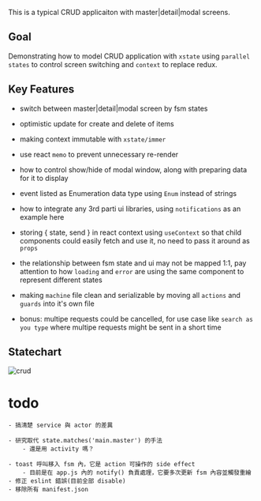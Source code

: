 
This is a typical CRUD applicaiton with master|detail|modal screens.

## Goal

Demonstrating how to model CRUD application with `xstate` using `parallel states` to control screen switching and `context` to replace redux.

## Key Features

- switch between master|detail|modal screen by fsm states

- optimistic update for create and delete of items

- making context immutable with `xstate/immer`

- use react `memo` to prevent unnecessary re-render

- how to control show/hide of modal window, along with preparing data for it to display

- event listed as Enumeration data type using `Enum` instead of strings

- how to integrate any 3rd parti ui libraries, using `notifications` as an example here

- storing { state, send } in react context using `useContext` so that child components could easily fetch and use it, no need to pass it around as `props`

- the relationship between fsm state and ui may not be mapped 1:1, pay attention to how `loading` and `error` are using the same component to represent different states

- making `machine` file clean and serializable by moving all `actions` and `guards` into it's own file

- bonus: multipe requests could be cancelled, for use case like `search as you type` where multipe requests might be sent in a short time

## Statechart

![crud](https://user-images.githubusercontent.com/325936/57836016-67df7700-77f2-11e9-83ba-142c1ebd1680.png)

# todo

	- 搞清楚 service 與 actor 的差異

	- 研究取代 state.matches('main.master') 的手法
		- 還是用 activity 嗎？

	- toast 呼叫移入 fsm 內，它是 action 可操作的 side effect
		- 目前是在 app.js 內的 notify() 負責處理，它要多次更新 fsm 內容並觸發重繪
	- 修正 eslint 錯誤(目前全部 disable)
	- 移除所有 manifest.json
